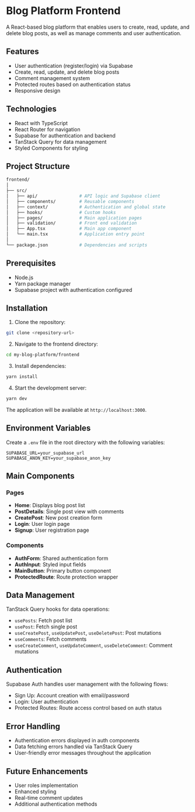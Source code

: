# Blog Platform Frontend

A React-based blog platform that enables users to create, read, update, and delete blog posts, as well as manage comments and user authentication.

## Features

- User authentication (register/login) via Supabase
- Create, read, update, and delete blog posts
- Comment management system
- Protected routes based on authentication status
- Responsive design

## Technologies

- React with TypeScript
- React Router for navigation
- Supabase for authentication and backend
- TanStack Query for data management
- Styled Components for styling

## Project Structure

```bash
frontend/
│
├── src/
│   ├── api/                # API logic and Supabase client
│   ├── components/         # Reusable components
│   ├── context/            # Authentication and global state
│   ├── hooks/              # Custom hooks
│   ├── pages/              # Main application pages
│   ├── validation/         # Front end validation
│   ├── App.tsx             # Main app component
│   └── main.tsx            # Application entry point
│
└── package.json            # Dependencies and scripts
```

## Prerequisites

- Node.js
- Yarn package manager
- Supabase project with authentication configured

## Installation

1. Clone the repository:
```bash
git clone <repository-url>
```

2. Navigate to the frontend directory:
```bash
cd my-blog-platform/frontend
```

3. Install dependencies:
```bash
yarn install
```

4. Start the development server:
```bash
yarn dev
```

The application will be available at `http://localhost:3000`.

## Environment Variables

Create a `.env` file in the root directory with the following variables:

```
SUPABASE_URL=your_supabase_url
SUPABASE_ANON_KEY=your_supabase_anon_key
```

## Main Components

### Pages
- **Home**: Displays blog post list
- **PostDetails**: Single post view with comments
- **CreatePost**: New post creation form
- **Login**: User login page
- **Signup**: User registration page

### Components
- **AuthForm**: Shared authentication form
- **AuthInput**: Styled input fields
- **MainButton**: Primary button component
- **ProtectedRoute**: Route protection wrapper

## Data Management

TanStack Query hooks for data operations:
- `usePosts`: Fetch post list
- `usePost`: Fetch single post
- `useCreatePost`, `useUpdatePost`, `useDeletePost`: Post mutations
- `useComments`: Fetch comments
- `useCreateComment`, `useUpdateComment`, `useDeleteComment`: Comment mutations

## Authentication

Supabase Auth handles user management with the following flows:
- Sign Up: Account creation with email/password
- Login: User authentication
- Protected Routes: Route access control based on auth status

## Error Handling

- Authentication errors displayed in auth components
- Data fetching errors handled via TanStack Query
- User-friendly error messages throughout the application

## Future Enhancements

- User roles implementation
- Enhanced styling
- Real-time comment updates
- Additional authentication methods
